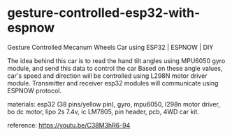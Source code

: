# gesture-controlled-esp32-with-espnow
Gesture Controlled Mecanum Wheels Car using ESP32 | ESPNOW | DIY

The idea behind this car is to read the hand tilt angles using MPU6050 gyro module, and send this data to control the car
Based on these angle values, car's speed and direction will be controlled using L298N motor driver module.
Transmitter and receiver esp32 modules will communicate using ESPNOW protocol.

materials:
esp32 (38 pins/yellow pin), gyro, mpu6050, l298n motor driver, bo dc motor, lipo 2s 7.4v, ic LM7805, pin header, pcb, 4WD car kit.
 
reference:
https://youtu.be/C38M3hR6-94

